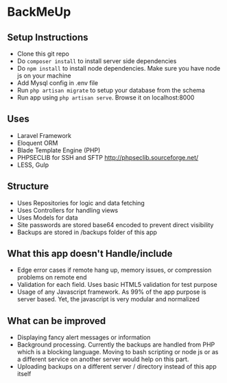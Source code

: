 # BackMeUp

## Setup Instructions
* Clone this git repo
* Do `composer install` to install server side dependencies
* Do `npm install` to install node dependencies. Make sure you have node js on your machine
* Add Mysql config in .env file
* Run `php artisan migrate` to setup your database from the schema
* Run app using `php artisan serve`. Browse it on localhost:8000

## Uses
* Laravel Framework
* Eloquent ORM
* Blade Template Engine (PHP)
* PHPSECLIB for SSH and SFTP http://phpseclib.sourceforge.net/
* LESS, Gulp

## Structure
* Uses Repositories for logic and data fetching
* Uses Controllers for handling views
* Uses Models for data
* Site passwords are stored base64 encoded to prevent direct visibility
* Backups are stored in /backups folder of this app

## What this app doesn't Handle/include
* Edge error cases if remote hang up, memory issues, or compression problems on remote end
* Validation for each field. Uses basic HTML5 validation for test purpose
* Usage of any Javascript framework. As 99% of the app purpose is server based. Yet, the javascript is very modular and normalized

## What can be improved
* Displaying fancy alert messages or information
* Background processing. Currently the backups are handled from PHP which is a blocking language. Moving to bash scripting or node js or as a different service on another server would help on this part.
* Uploading backups on a different server / directory instead of this app itself
